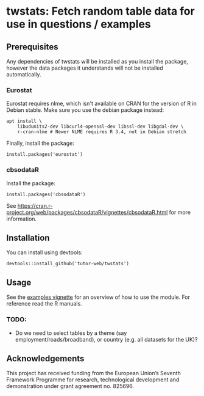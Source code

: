 # twstats: Fetch random table data for use in questions / examples

## Prerequisites

Any dependencies of twstats will be installed as you install the package,
however the data packages it understands will not be installed automatically.

### Eurostat

Eurostat requires nlme, which isn't available on CRAN for the version of R in Debian stable.
Make sure you use the debian package instead:

```
apt install \
    libudunits2-dev libcurl4-openssl-dev libssl-dev libgdal-dev \
    r-cran-nlme # Newer NLME requires R 3.4, not in Debian stretch
```

Finally, install the package:

```
install.packages('eurostat')
```

### cbsodataR

Install the package:

```
install.packages('cbsodataR')
```

See https://cran.r-project.org/web/packages/cbsodataR/vignettes/cbsodataR.html for more information.

## Installation

You can install using devtools:

```
devtools::install_github('tutor-web/twstats')
```

## Usage

See the [examples vignette](https://tutor-web.github.io/twstats/articles/examples.html)
for an overview of how to use the module. For reference read the R manuals.

### TODO:

* Do we need to select tables by a theme (say employment/roads/broadband), or country (e.g. all datasets for the UK)?

## Acknowledgements

This project has received funding from the European Union’s Seventh Framework
Programme for research, technological development and demonstration under grant
agreement no. 825696.

